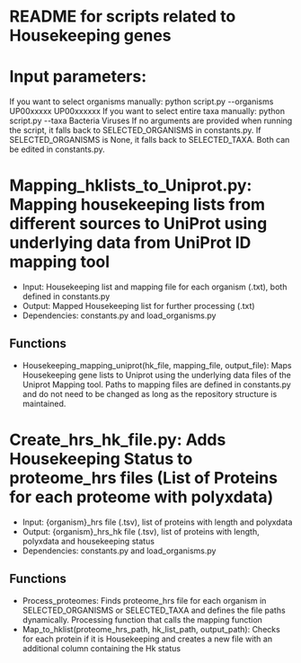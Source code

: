# README for scripts related to Housekeeping genes

# Input parameters:
If you want to select organisms manually:
python script.py --organisms UP00xxxxx UP00xxxxxx
If you want to select entire taxa manually:
python script.py --taxa Bacteria Viruses
If no arguments are provided when running the script, it falls back to SELECTED_ORGANISMS in constants.py. If SELECTED_ORGANISMS is None, it falls back to SELECTED_TAXA. Both can be edited in constants.py.

# Mapping_hklists_to_Uniprot.py: Mapping housekeeping lists from different sources to UniProt using underlying data from UniProt ID mapping tool
- Input: Housekeeping list and mapping file for each organism (.txt), both defined in constants.py
- Output: Mapped Housekeeping list for further processing (.txt)
- Dependencies: constants.py and load_organisms.py

## Functions
- Housekeeping_mapping_uniprot(hk_file, mapping_file, output_file): Maps Housekeeping gene lists to Uniprot using the underlying data files of the Uniprot Mapping tool. Paths to mapping files are defined in constants.py and do not need to be changed as long as the repository structure is maintained.


# Create_hrs_hk_file.py: Adds Housekeeping Status to proteome_hrs files (List of Proteins for each proteome with polyxdata)
- Input: {organism}_hrs file (.tsv), list of proteins with length and polyxdata
- Output: {organism}_hrs_hk file (.tsv), list of proteins with length, polyxdata and housekeeping status
- Dependencies: constants.py and load_organisms.py

## Functions
- Process_proteomes: Finds proteome_hrs file for each organism in SELECTED_ORGANISMS or SELECTED_TAXA and defines the file paths dynamically. Processing function that calls the mapping function
- Map_to_hklist(proteome_hrs_path, hk_list_path, output_path): Checks for each protein if it is Housekeeping and creates a new file with an additional column containing the Hk status
